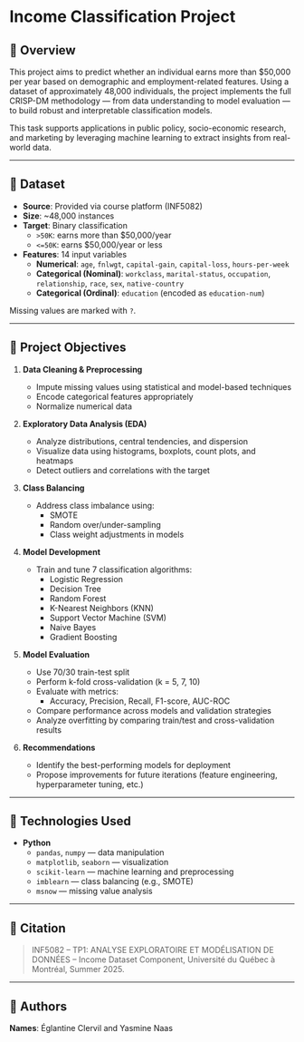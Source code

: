 # Income Classification Project

## 📌 Overview

This project aims to predict whether an individual earns more than $50,000 per year based on demographic and employment-related features. Using a dataset of approximately 48,000 individuals, the project implements the full CRISP-DM methodology — from data understanding to model evaluation — to build robust and interpretable classification models.

This task supports applications in public policy, socio-economic research, and marketing by leveraging machine learning to extract insights from real-world data.

---

## 📂 Dataset

- **Source**: Provided via course platform (INF5082)
- **Size**: ~48,000 instances
- **Target**: Binary classification  
  - `>50K`: earns more than \$50,000/year  
  - `<=50K`: earns \$50,000/year or less
- **Features**: 14 input variables  
  - **Numerical**: `age`, `fnlwgt`, `capital-gain`, `capital-loss`, `hours-per-week`  
  - **Categorical (Nominal)**: `workclass`, `marital-status`, `occupation`, `relationship`, `race`, `sex`, `native-country`  
  - **Categorical (Ordinal)**: `education` (encoded as `education-num`)  

Missing values are marked with `?`.

---

## 🧭 Project Objectives

1. **Data Cleaning & Preprocessing**
   - Impute missing values using statistical and model-based techniques
   - Encode categorical features appropriately
   - Normalize numerical data

2. **Exploratory Data Analysis (EDA)**
   - Analyze distributions, central tendencies, and dispersion
   - Visualize data using histograms, boxplots, count plots, and heatmaps
   - Detect outliers and correlations with the target

3. **Class Balancing**
   - Address class imbalance using:
     - SMOTE
     - Random over/under-sampling
     - Class weight adjustments in models

4. **Model Development**
   - Train and tune 7 classification algorithms:
     - Logistic Regression  
     - Decision Tree  
     - Random Forest  
     - K-Nearest Neighbors (KNN)  
     - Support Vector Machine (SVM)  
     - Naive Bayes  
     - Gradient Boosting  

5. **Model Evaluation**
   - Use 70/30 train-test split
   - Perform k-fold cross-validation (k = 5, 7, 10)
   - Evaluate with metrics:
     - Accuracy, Precision, Recall, F1-score, AUC-ROC
   - Compare performance across models and validation strategies
   - Analyze overfitting by comparing train/test and cross-validation results

6. **Recommendations**
   - Identify the best-performing models for deployment
   - Propose improvements for future iterations (feature engineering, hyperparameter tuning, etc.)

---

## 🧪 Technologies Used

- **Python**
  - `pandas`, `numpy` — data manipulation
  - `matplotlib`, `seaborn` — visualization
  - `scikit-learn` — machine learning and preprocessing
  - `imblearn` — class balancing (e.g., SMOTE)
  - `msnow` — missing value analysis

---

## 💬 Citation
> INF5082 – TP1: ANALYSE EXPLORATOIRE ET MODÉLISATION DE DONNÉES – Income Dataset Component, Université du Québec à Montréal, Summer 2025.

---

## 👤 Authors

**Names**: Églantine Clervil and Yasmine Naas